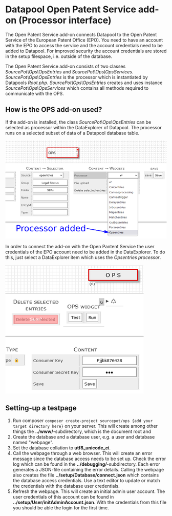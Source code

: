 # Datapool Open Patent Service add-on (Processor interface)
The Open Patent Service add-on connects Datapool to the Open Patent Service of the European Patent Office (EPO).
You need to have an account with the EPO to access the service and the account credentials need to be added to Datapool. 
For improved security the account credentials are stored in the setup filespace, i.e. outside of the database.

The Open Patent Service add-on consists of two classes *SourcePot\Ops\OpsEntries* and *SourcePot\Ops\OpsServices*.
*SourcePot\Ops\OpsEntries* is the processor which is instantiated by Datapools *Root.php*.
*SourcePot\Ops\OpsEntries* creates and uses instance *SourcePot\Ops\OpsServices* which contains all methods required to communicate with the OPS.

## How is the OPS add-on used?
If the add-on is installed, the class *SourcePot\Ops\OpsEntries* can be selected as processor within the DataExplorer of Datapool.
The processor runs on a selected subset of data of a Datapool database table. 

![Web page screenshot](./assets/ops-processor.png)

In order to connect the add-on with the Open Pantent Service the user credentials of the EPO account need to be added in the DataExplorer.
To do this, just select a DataExplorer item which uses the *Opsentries processor*.

![Web page screenshot](./assets/ops-credentials.png)

## Setting-up a testpage
1. Run composer ``composer create-project sourcepot/ops {add your target directory here}`` on your server. This will create among other things the **../www/**-subdirectory, which is the document root and 
2. Create the database and a database user, e.g. a user and database named "webpage".
3. Set the database collation to **utf8_unicode_ci**.
4. Call the webpage through a web browser. This will create an error message since the database access needs to be set up. Check the error log which can be found in the **../debugging/**-subdirectory.  Each error generates a JSON-file containing the error details. Calling the webpage also creates the file **../setup/Database/connect.json** which contains the database access credentials. Use a text editor to update or match the credentials with the database user credentials. 
5. Refresh the webpage. This will create an initial admin user account. The user credentials of this account can be found in **../setup/User/initAdminAccount.json**.  With the credentials from this file you should be able the login for the first time.
